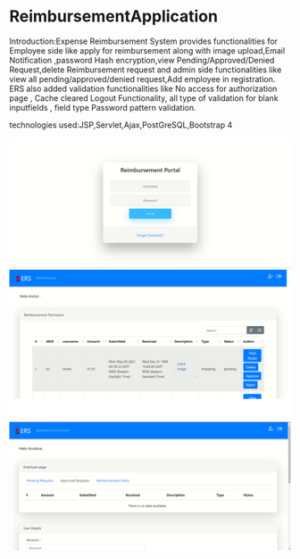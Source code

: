 # ReimbursementApplication
Introduction:Expense Reimbursement System provides functionalities for Employee side like apply for reimbursement along with image upload,Email Notification ,password Hash encryption,view Pending/Approved/Denied Request,delete Reimbursement request and admin side functionalities like view all pending/approved/denied request,Add employee in registration.
ERS also added validation functionalities like 
No access for authorization page ,
Cache cleared Logout Functionality,
all type of validation for blank inputfields , field type
Password pattern validation.

technologies used:JSP,Servlet,Ajax,PostGreSQL,Bootstrap 4

![mona](https://github.com/monaborisagar/ReimbursementApplication/blob/master/src/main/webapp/images/1.loginpage.png)
![mona](https://github.com/monaborisagar/ReimbursementApplication/blob/master/src/main/webapp/images/3.admin.png)
![mona](https://github.com/monaborisagar/ReimbursementApplication/blob/master/src/main/webapp/images/2.userpage.png)


